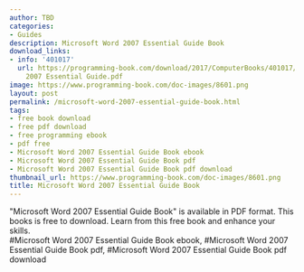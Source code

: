 ```yaml
---
author: TBD
categories:
- Guides
description: Microsoft Word 2007 Essential Guide Book
download_links:
- info: '401017'
  url: https://programming-book.com/download/2017/ComputerBooks/401017/Microsoft Word
    2007 Essential Guide.pdf
image: https://www.programming-book.com/doc-images/8601.png
layout: post
permalink: /microsoft-word-2007-essential-guide-book.html
tags:
- free book download
- free pdf download
- free programming ebook
- pdf free
- Microsoft Word 2007 Essential Guide Book ebook
- Microsoft Word 2007 Essential Guide Book pdf
- Microsoft Word 2007 Essential Guide Book pdf download
thumbnail_url: https://www.programming-book.com/doc-images/8601.png
title: Microsoft Word 2007 Essential Guide Book
---
```


 
<div class="item-desc text-justify">
  "Microsoft Word 2007 Essential Guide Book" is available in PDF format. This books is free to download. Learn from this free book and enhance your skills.
  <br>
  #Microsoft Word 2007 Essential Guide Book ebook, #Microsoft Word 2007 Essential Guide Book pdf, #Microsoft Word 2007 Essential Guide Book pdf download
</div>